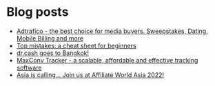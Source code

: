 # Blog posts
<!-- BLOG-POST-LIST:START -->
- [Adtrafico - the best choice for media buyers. Sweepstakes, Dating, Mobile Billing and more](https://afflift.com/f/threads/adtrafico-the-best-choice-for-media-buyers-sweepstakes-dating-mobile-billing-and-more.4312/)
- [Top mistakes: a cheat sheet for beginners](https://afflift.com/f/threads/top-mistakes-a-cheat-sheet-for-beginners.9944/)
- [dr.cash goes to Bangkok!](https://afflift.com/f/threads/dr-cash-goes-to-bangkok.9890/)
- [MaxConv Tracker - a scalable, affordable and effective tracking software](https://afflift.com/f/threads/maxconv-tracker-a-scalable-affordable-and-effective-tracking-software.9941/)
- [Asia is calling... Join us at Affiliate World Asia 2022!](https://afflift.com/f/threads/asia-is-calling-join-us-at-affiliate-world-asia-2022.9813/)
<!-- BLOG-POST-LIST:END -->

